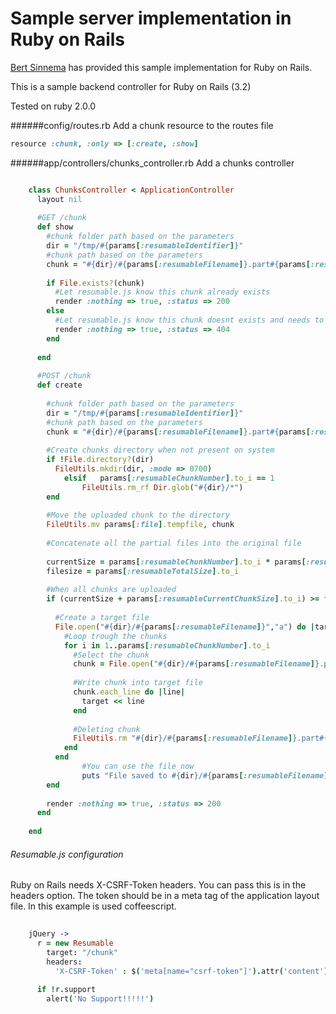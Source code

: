 # Sample server implementation in Ruby on Rails 

[Bert Sinnema](https://github.com/bertsinnema) has provided this sample implementation for Ruby on Rails. 

This is a sample backend controller for Ruby on Rails (3.2)

Tested on ruby 2.0.0 

######config/routes.rb
Add a chunk resource to the routes file

```ruby 
resource :chunk, :only => [:create, :show]
```
######app/controllers/chunks_controller.rb
Add a chunks controller

```ruby

	class ChunksController < ApplicationController
	  layout nil
	  
	  #GET /chunk
	  def show
	    #chunk folder path based on the parameters
	    dir = "/tmp/#{params[:resumableIdentifier]}"
	    #chunk path based on the parameters
	    chunk = "#{dir}/#{params[:resumableFilename]}.part#{params[:resumableChunkNumber]}"
	
	    if File.exists?(chunk)
	      #Let resumable.js know this chunk already exists
	      render :nothing => true, :status => 200    
	    else
	      #Let resumable.js know this chunk doesnt exists and needs to be uploaded
	      render :nothing => true, :status => 404    
	    end
	    
	  end
	
	  #POST /chunk
	  def create
	
	    #chunk folder path based on the parameters
	    dir = "/tmp/#{params[:resumableIdentifier]}"
	    #chunk path based on the parameters
	    chunk = "#{dir}/#{params[:resumableFilename]}.part#{params[:resumableChunkNumber]}"
	
	    #Create chunks directory when not present on system
	    if !File.directory?(dir)
	      FileUtils.mkdir(dir, :mode => 0700)
			elsif	params[:resumableChunkNumber].to_i == 1
				FileUtils.rm_rf Dir.glob("#{dir}/*")
	    end
	
	    #Move the uploaded chunk to the directory
	    FileUtils.mv params[:file].tempfile, chunk
	
	    #Concatenate all the partial files into the original file
	
	    currentSize = params[:resumableChunkNumber].to_i * params[:resumableChunkSize].to_i
	    filesize = params[:resumableTotalSize].to_i
	
	    #When all chunks are uploaded
	    if (currentSize + params[:resumableCurrentChunkSize].to_i) >= filesize
	      
	      #Create a target file
	      File.open("#{dir}/#{params[:resumableFilename]}","a") do |target|
	        #Loop trough the chunks
	        for i in 1..params[:resumableChunkNumber].to_i
	          #Select the chunk
	          chunk = File.open("#{dir}/#{params[:resumableFilename]}.part#{i}", 'r').read
	          
	          #Write chunk into target file
	          chunk.each_line do |line|
	            target << line
	          end
	          
	          #Deleting chunk
	          FileUtils.rm "#{dir}/#{params[:resumableFilename]}.part#{i}", :force => true 
	        end
	      end
				#You can use the file now
				puts "File saved to #{dir}/#{params[:resumableFilename]}"
	    end
	
	    render :nothing => true, :status => 200
	  end  
	
	end
```

###### Resumable.js configuration
Ruby on Rails needs X-CSRF-Token headers. You can pass this is in the headers option. The token should be in a meta tag of the application layout file. In this example is used coffeescript.

```coffeescript
	
	jQuery ->  
	  r = new Resumable
	    target: "/chunk"
	    headers:
	      'X-CSRF-Token' : $('meta[name="csrf-token"]').attr('content')
	
	  if !r.support
	    alert('No Support!!!!!')
```
